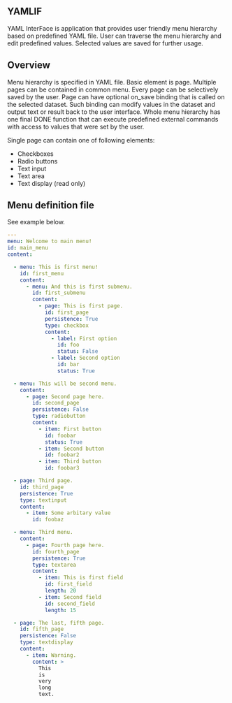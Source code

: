 ## YAMLIF

YAML InterFace is application that provides user friendly menu hierarchy based on predefined YAML file. User can
traverse the menu hierarchy and edit predefined values. Selected values are saved for further usage. 

## Overview

Menu hierarchy is specified in YAML file. Basic element is page. Multiple pages can be contained in common menu.
Every page can be selectively saved by the user. Page can have optional on_save binding that is called on the selected
dataset. Such binding can modify values in the dataset and output text or result back to the user interface. Whole menu
hierarchy has one final DONE function that can execute predefined external commands with access to values that were
set by the user.

Single page can contain one of following elements:

- Checkboxes
- Radio buttons
- Text input
- Text area
- Text display (read only)

## Menu definition file

See example below.

``` yaml
---
menu: Welcome to main menu!
id: main_menu
content:

  - menu: This is first menu!
    id: first_menu
    content:
      - menu: And this is first submenu.
        id: first_submenu
        content:
          - page: This is first page.
            id: first_page
            persistence: True
            type: checkbox
            content:
              - label: First option
                id: foo
                status: False
              - label: Second option
                id: bar
                status: True

  - menu: This will be second menu.
    content:
      - page: Second page here.
        id: second_page
        persistence: False
        type: radiobutton
        content:
          - item: First button
            id: foobar
            status: True
          - item: Second button
            id: foobar2
          - item: Third button
            id: foobar3

  - page: Third page.
    id: third_page
    persistence: True
    type: textinput
    content:
      - item: Some arbitary value
        id: foobaz

  - menu: Third menu.
    content:
      - page: Fourth page here.
        id: fourth_page
        persistence: True
        type: textarea
        content:
          - item: This is first field
            id: first_field
            length: 20
          - item: Second field
            id: second_field
            length: 15

  - page: The last, fifth page.
    id: fifth_page
    persistence: False
    type: textdisplay
    content:
      - item: Warning.
        content: >
          This
          is
          very
          long
          text.
```